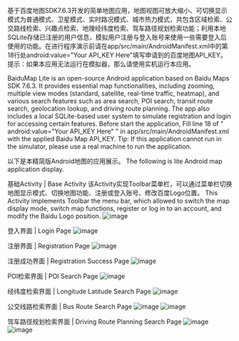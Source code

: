 基于百度地图SDK7.6.3开发的简单地图应用，地图视图可放大缩小、可切换显示模式为普通模式、卫星模式、实时路况模式、城市热力模式，共包含区域检索、公交路线检索、兴趣点检索、地理经纬度检索、驾车路径规划检索功能；利用本地SQLite存储已注册的用户信息，模拟用户注册与登入账号来使用一些需要登入后使用的功能。在进行程序演示前请在app/src/main/AndroidManifest.xml中的第18行处android:value="Your API_KEY Here"填写申请到的百度地图API_KEY。提示：如果本应用无法运行在模拟器，那么请使用实机运行本应用。

BaiduMap Lite is an open-source Android application based on Baidu Maps SDK 7.6.3. It provides essential map functionalities, including zooming, multiple view modes (standard, satellite, real-time traffic, heatmap), and various search features such as area search, POI search, transit route search, geolocation lookup, and driving route planning. The app also includes a local SQLite-based user system to simulate registration and login for accessing certain features. Before start the application, Fill line 18 of " android:value="Your API_KEY Here" " in app/src/main/AndroidManifest.xml with the applied Baidu Map API_KEY. Tip: If this application cannot run in the simulator, please use a real machine to run the application.

以下是本精简版Android地图的应用展示。
The following is lite Android map application display.

基础Activity | Base Activity
该Activity实现Toolbar菜单栏，可以通过菜单栏切换地图显示模式、切换地图功能、注册或登入账号、修改百度Logo位置。
This Activity implements Toolbar the menu bar, which allowed to switch the map display mode, switch map functions, register or log in to an account, and modify the Baidu Logo position.
![image](https://github.com/Soursoupxi/Android_Lite_Map_Based_on_BaiduMapSDK_v7.6.3/blob/main/screenshots/Screenshot_20250116-233538.png)

登入界面 | Login Page
![image](https://github.com/Soursoupxi/Android_Lite_Map_Based_on_BaiduMapSDK_v7.6.3/blob/main/screenshots/Screenshot_20250116-233553.png)

注册界面 | Registration Page
![image](https://github.com/Soursoupxi/Android_Lite_Map_Based_on_BaiduMapSDK_v7.6.3/blob/main/screenshots/Screenshot_20250116-233637.png)

注册成功界面 | Registration Success Page
![image](https://github.com/Soursoupxi/Android_Lite_Map_Based_on_BaiduMapSDK_v7.6.3/blob/main/screenshots/Screenshot_20250116-233641.png)

POI检索界面 | POI Search Page
![image](https://github.com/Soursoupxi/Android_Lite_Map_Based_on_BaiduMapSDK_v7.6.3/blob/main/screenshots/Screenshot_20250116-234225.png)

经纬度检索界面 | Longitude Latitude Search Page
![image](https://github.com/Soursoupxi/Android_Lite_Map_Based_on_BaiduMapSDK_v7.6.3/blob/main/screenshots/Screenshot_20250116-234410.png)

公交线路检索界面 | Bus Route Search Page
![image](https://github.com/Soursoupxi/Android_Lite_Map_Based_on_BaiduMapSDK_v7.6.3/blob/main/screenshots/Screenshot_20250116-234429.png)
![image](https://github.com/Soursoupxi/Android_Lite_Map_Based_on_BaiduMapSDK_v7.6.3/blob/main/screenshots/Screenshot_20250116-234441.png)

驾车路径规划检索界面 | Driving Route Planning Search Page
![image](https://github.com/Soursoupxi/Android_Lite_Map_Based_on_BaiduMapSDK_v7.6.3/blob/main/screenshots/Screenshot_20250117-001653.png)
![image](https://github.com/Soursoupxi/Android_Lite_Map_Based_on_BaiduMapSDK_v7.6.3/blob/main/screenshots/Screenshot_20250117-001706.png)
